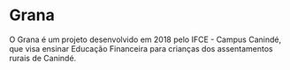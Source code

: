 # Grana
O Grana é um projeto desenvolvido em 2018 pelo IFCE - Campus Canindé, que visa ensinar Educação Financeira para crianças dos assentamentos rurais de Canindé. 
